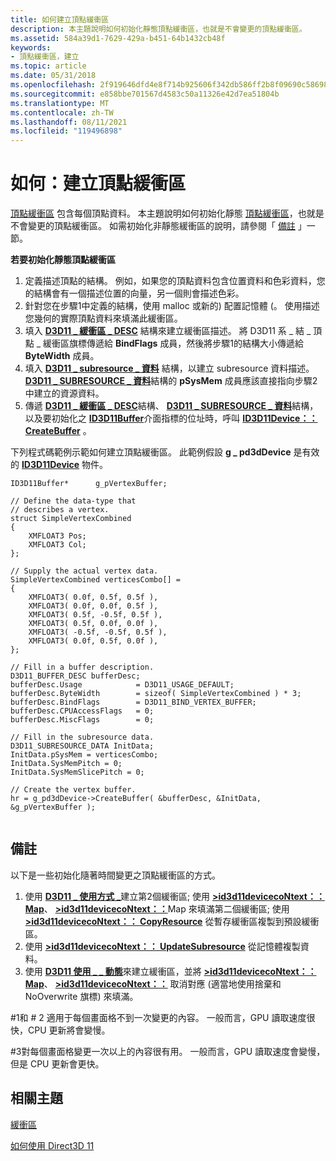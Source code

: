 ```yaml
---
title: 如何建立頂點緩衝區
description: 本主題說明如何初始化靜態頂點緩衝區，也就是不會變更的頂點緩衝區。
ms.assetid: 584a39d1-7629-429a-b451-64b1432cb48f
keywords:
- 頂點緩衝區，建立
ms.topic: article
ms.date: 05/31/2018
ms.openlocfilehash: 2f919646dfd4e8f714b925606f342db586ff2b8f09690c58698b7dab2635159e
ms.sourcegitcommit: e858bbe701567d4583c50a11326e42d7ea51804b
ms.translationtype: MT
ms.contentlocale: zh-TW
ms.lasthandoff: 08/11/2021
ms.locfileid: "119496898"
---
```

# <a name="how-to-create-a-vertex-buffer"></a>如何：建立頂點緩衝區

[頂點緩衝區](overviews-direct3d-11-resources-buffers-intro.md) 包含每個頂點資料。 本主題說明如何初始化靜態 [頂點緩衝區](overviews-direct3d-11-resources-buffers-intro.md)，也就是不會變更的頂點緩衝區。 如需初始化非靜態緩衝區的說明，請參閱「 [備註](#remarks) 」一節。

**若要初始化靜態頂點緩衝區**

1.  定義描述頂點的結構。 例如，如果您的頂點資料包含位置資料和色彩資料，您的結構會有一個描述位置的向量，另一個則會描述色彩。
2.  針對您在步驟1中定義的結構，使用 malloc 或新的) 配置記憶體 (。 使用描述您幾何的實際頂點資料來填滿此緩衝區。
3.  填入 [**D3D11 \_ 緩衝區 \_ DESC**](/windows/desktop/api/D3D11/ns-d3d11-d3d11_buffer_desc) 結構來建立緩衝區描述。 將 D3D11 系 \_ 結 \_ 頂點 \_ 緩衝區旗標傳遞給 **BindFlags** 成員，然後將步驟1的結構大小傳遞給 **ByteWidth** 成員。
4.  填入 [**D3D11 \_ subresource \_ 資料**](/windows/desktop/api/D3D11/ns-d3d11-d3d11_subresource_data) 結構，以建立 subresource 資料描述。 [**D3D11 \_ SUBRESOURCE \_ 資料**](/windows/desktop/api/D3D11/ns-d3d11-d3d11_subresource_data)結構的 **pSysMem** 成員應該直接指向步驟2中建立的資源資料。
5.  傳遞 [**D3D11 \_ 緩衝區 \_ DESC**](/windows/desktop/api/D3D11/ns-d3d11-d3d11_buffer_desc)結構、 [**D3D11 \_ SUBRESOURCE \_ 資料**](/windows/desktop/api/D3D11/ns-d3d11-d3d11_subresource_data)結構，以及要初始化之 [**ID3D11Buffer**](/windows/desktop/api/D3D11/nn-d3d11-id3d11buffer)介面指標的位址時，呼叫 [**ID3D11Device：： CreateBuffer**](/windows/desktop/api/D3D11/nf-d3d11-id3d11device-createbuffer) 。

下列程式碼範例示範如何建立頂點緩衝區。 此範例假設 **g \_ pd3dDevice** 是有效的 [**ID3D11Device**](/windows/desktop/api/D3D11/nn-d3d11-id3d11device) 物件。


```
ID3D11Buffer*      g_pVertexBuffer;

// Define the data-type that
// describes a vertex.
struct SimpleVertexCombined
{
    XMFLOAT3 Pos;  
    XMFLOAT3 Col;  
};

// Supply the actual vertex data.
SimpleVertexCombined verticesCombo[] =
{
    XMFLOAT3( 0.0f, 0.5f, 0.5f ),
    XMFLOAT3( 0.0f, 0.0f, 0.5f ),
    XMFLOAT3( 0.5f, -0.5f, 0.5f ),
    XMFLOAT3( 0.5f, 0.0f, 0.0f ),
    XMFLOAT3( -0.5f, -0.5f, 0.5f ),
    XMFLOAT3( 0.0f, 0.5f, 0.0f ),
};

// Fill in a buffer description.
D3D11_BUFFER_DESC bufferDesc;
bufferDesc.Usage            = D3D11_USAGE_DEFAULT;
bufferDesc.ByteWidth        = sizeof( SimpleVertexCombined ) * 3;
bufferDesc.BindFlags        = D3D11_BIND_VERTEX_BUFFER;
bufferDesc.CPUAccessFlags   = 0;
bufferDesc.MiscFlags        = 0;

// Fill in the subresource data.
D3D11_SUBRESOURCE_DATA InitData;
InitData.pSysMem = verticesCombo;
InitData.SysMemPitch = 0;
InitData.SysMemSlicePitch = 0;

// Create the vertex buffer.
hr = g_pd3dDevice->CreateBuffer( &bufferDesc, &InitData, &g_pVertexBuffer );
    
```



## <a name="remarks"></a>備註

以下是一些初始化隨著時間變更之頂點緩衝區的方式。

1.  使用 [**D3D11 \_ 使用方式 \_**](/windows/desktop/api/D3D11/ne-d3d11-d3d11_usage)建立第2個緩衝區; 使用 [**>id3d11devicecoNtext：： Map**](/windows/desktop/api/D3D11/nf-d3d11-id3d11devicecontext-map)、 [**>id3d11devicecoNtext：：**](/windows/desktop/api/D3D11/nf-d3d11-id3d11devicecontext-unmap)Map 來填滿第二個緩衝區; 使用 [**>id3d11devicecoNtext：： CopyResource**](/windows/desktop/api/D3D11/nf-d3d11-id3d11devicecontext-copyresource) 從暫存緩衝區複製到預設緩衝區。
2.  使用 [**>id3d11devicecoNtext：： UpdateSubresource**](/windows/desktop/api/D3D11/nf-d3d11-id3d11devicecontext-updatesubresource) 從記憶體複製資料。
3.  使用 [**D3D11 使用 \_ \_ 動態**](/windows/desktop/api/D3D11/ne-d3d11-d3d11_usage)來建立緩衝區，並將 [**>id3d11devicecoNtext：： Map**](/windows/desktop/api/D3D11/nf-d3d11-id3d11devicecontext-map)、 [**>id3d11devicecoNtext：：**](/windows/desktop/api/D3D11/nf-d3d11-id3d11devicecontext-unmap) 取消對應 (適當地使用捨棄和 NoOverwrite 旗標) 來填滿。

\#1和 \# 2 適用于每個畫面格不到一次變更的內容。 一般而言，GPU 讀取速度很快，CPU 更新將會變慢。

\#3對每個畫面格變更一次以上的內容很有用。 一般而言，GPU 讀取速度會變慢，但是 CPU 更新會更快。

## <a name="related-topics"></a>相關主題

<dl> <dt>

[緩衝區](overviews-direct3d-11-resources-buffers.md)
</dt> <dt>

[如何使用 Direct3D 11](how-to-use-direct3d-11.md)
</dt> </dl>

 

 




